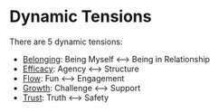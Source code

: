 # Dynamic Tensions

There are 5 dynamic tensions:

* [Belonging](belonging.md): Being Myself &lt;--&gt; Being in Relationship
* [Efficacy](efficacy.md): Agency &lt;--&gt; Structure
* [Flow](flow.md): Fun &lt;--&gt; Engagement
* [Growth](growth.md): Challenge &lt;--&gt; Support
* [Trust](trust.md): Truth &lt;--&gt; Safety

